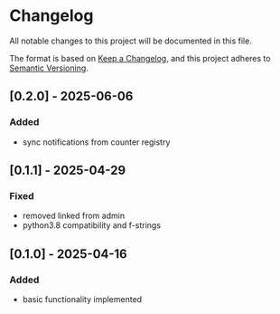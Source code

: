 # Changelog
All notable changes to this project will be documented in this file.

The format is based on [Keep a Changelog](https://keepachangelog.com/en/1.1.0/),
and this project adheres to [Semantic Versioning](https://semver.org/spec/v2.0.0.html).


## [0.2.0] - 2025-06-06

### Added
- sync notifications from counter registry


## [0.1.1] - 2025-04-29

### Fixed
- removed linked from admin
- python3.8 compatibility and f-strings


## [0.1.0] - 2025-04-16

### Added
- basic functionality implemented
